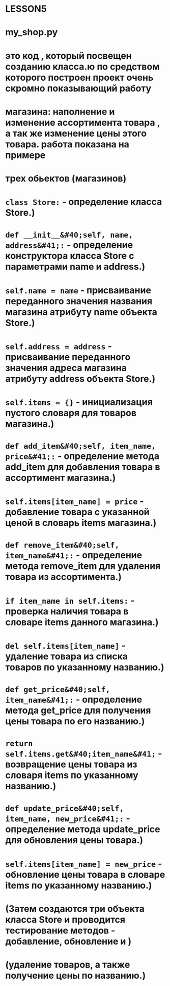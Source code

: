 # LESSON5
# my_shop.py
# это код , который посвещен созданию класса.ю по средством которого построен проект очень скромно показывающий работу 
# магазина: наполнение и изменение ассортимента товара , а так же изменение цены этого товара. работа показана на примере
# трех обьектов (магазинов)


# 
# `class Store:` - определение класса Store.)

# `def __init__&#40;self, name, address&#41;:` - определение конструктора класса Store с параметрами name и address.)

# `self.name = name` - присваивание переданного значения названия магазина атрибуту name объекта Store.)

# `self.address = address` - присваивание переданного значения адреса магазина атрибуту address объекта Store.)

# `self.items = {}` - инициализация пустого словаря для товаров магазина.)

# `def add_item&#40;self, item_name, price&#41;:` - определение метода add_item для добавления товара в ассортимент магазина.)

# `self.items[item_name] = price` - добавление товара с указанной ценой в словарь items магазина.)

# `def remove_item&#40;self, item_name&#41;:` - определение метода remove_item для удаления товара из ассортимента.)

# `if item_name in self.items:` - проверка наличия товара в словаре items данного магазина.)

# `del self.items[item_name]` - удаление товара из списка товаров по указанному названию.)

# `def get_price&#40;self, item_name&#41;:` - определение метода get_price для получения цены товара по его названию.)

# `return self.items.get&#40;item_name&#41;` - возвращение цены товара из словаря items по указанному названию.)

# `def update_price&#40;self, item_name, new_price&#41;:` - определение метода update_price для обновления цены товара.)

# `self.items[item_name] = new_price` - обновление цены товара в словаре items по указанному названию.)

# 
# (Затем создаются три объекта класса Store и проводится тестирование методов - добавление, обновление и )

# (удаление товаров, а также получение цены по названию.)